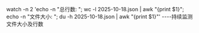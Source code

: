  watch -n 2 'echo -n "总行数: "; wc -l 2025-10-18.json | awk "{print \$1}"; echo -n "文件大小: "; du -h 2025-10-18.json | awk "{print \$1}"'
----持续监测文件大小及行数
